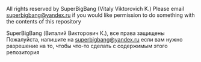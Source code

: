 All rights reserved by SuperBigBang (Vitaly Viktorovich K.)
Please email superbigbang@yandex.ru if you would like permission to do something with the contents of this repository

SuperBigBang (Виталий Викторович К.), все права защищены
Пожалуйста, напишите на superbigbang@yandex.ru если вам нужно разрешение на то, чтобы что-то сделать с содержимым этого репозитория
